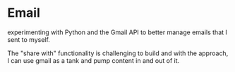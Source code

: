 # Email

experimenting with Python and the Gmail API to better manage emails that I sent to myself.

The "share with" functionality is challenging to build and with the approach, I can use gmail as a tank and pump content in and out of it.
